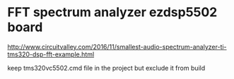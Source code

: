 # FFT spectrum analyzer ezdsp5502 board 

http://www.circuitvalley.com/2016/11/smallest-audio-spectrum-analyzer-ti-tms320-dsp-fft-example.html

keep tms320vc5502.cmd file in the project but exclude it from build